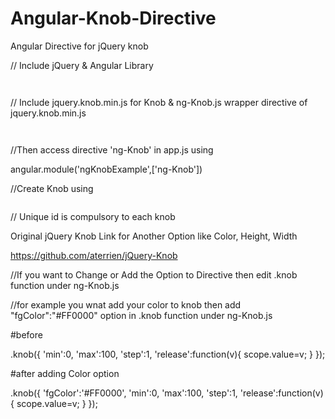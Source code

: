 # Angular-Knob-Directive
Angular Directive for jQuery knob

// Include jQuery & Angular Library
```html<script src="http://ajax.googleapis.com/ajax/libs/jquery/1.9.0/jquery.min.js"></script>
```
```html<script src="http://ajax.googleapis.com/ajax/libs/angularjs/1.2.26/angular.min.js"></script>
```

// Include jquery.knob.min.js for Knob & ng-Knob.js wrapper directive of jquery.knob.min.js
```html<script src="lib/jquery.knob.min.js"></script>
```
```html<script src="js/Directive/ng-Knob.js"></script>
```

//Then access directive 'ng-Knob' in app.js using

angular.module('ngKnobExample',['ng-Knob'])

//Create Knob using 

```html<ng-knob  ng-model=change id="hh"/>
```

// Unique id is compulsory to each knob 

Original jQuery Knob Link for Another Option like Color, Height, Width

https://github.com/aterrien/jQuery-Knob

//If you want to Change or Add the Option to Directive then edit .knob function under ng-Knob.js 

//for example you wnat add your color to knob then add  "fgColor":"#FF0000" option in .knob function under ng-Knob.js 

#before 

 .knob({
        'min':0,
        'max':100,
        'step':1,
        'release':function(v){
             scope.value=v;
         }
       });      

#after adding Color option  

 .knob({
        'fgColor':'#FF0000',
        'min':0,
        'max':100,
        'step':1,
        'release':function(v){
             scope.value=v;
         }
       });      